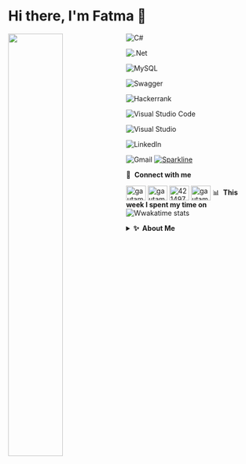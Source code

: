 # Hi there, I'm Fatma 👋
<img align="left" width="47%" src="https://github-readme-stats.vercel.app/api?username=FatmaArican&show_icons=true&theme=tokyonight" />





![C#](https://img.shields.io/badge/c%23-%23239120.svg?style=for-the-badge&logo=c-sharp&logoColor=white)

![.Net](https://img.shields.io/badge/.NET-5C2D91?style=for-the-badge&logo=.net&logoColor=white)

![MySQL](https://img.shields.io/badge/mysql-%2300f.svg?style=for-the-badge&logo=mysql&logoColor=white)

![Swagger](https://img.shields.io/badge/-Swagger-%23Clojure?style=for-the-badge&logo=swagger&logoColor=white)

![Hackerrank](https://img.shields.io/badge/-Hackerrank-2EC866?style=for-the-badge&logo=HackerRank&logoColor=white)

![Visual Studio Code](https://img.shields.io/badge/Visual%20Studio%20Code-0078d7.svg?style=for-the-badge&logo=visual-studio-code&logoColor=white)

![Visual Studio](https://img.shields.io/badge/Visual%20Studio-5C2D91.svg?style=for-the-badge&logo=visual-studio&logoColor=white)



![LinkedIn](https://img.shields.io/badge/linkedin-%230077B5.svg?style=for-the-badge&logo=linkedin&logoColor=white)

![Gmail](https://img.shields.io/badge/Gmail-D14836?style=for-the-badge&logo=gmail&logoColor=white)
[![Sparkline](https://stars.medv.io/Naereen/badges.svg)](https://stars.medv.io/Naereen/badges)















🔗 &nbsp;**Connect with me**
<p align="left">

<a href="https://twitter.com/FatmaArcan13?t=_6A4zzLFiMpQdJmtBGf9ww&s=08" target="blank"><img align="center" src="https://raw.githubusercontent.com/rahuldkjain/github-profile-readme-generator/master/src/images/icons/Social/twitter.svg" alt="gautamkrishnar" height="30" width="40" /></a>
<a href="https://linkedin.com/in/gautamkrishnar" target="blank"><img align="center" src="https://raw.githubusercontent.com/rahuldkjain/github-profile-readme-generator/master/src/images/icons/Social/linked-in-alt.svg" alt="gautamkrishnar" height="30" width="40" /></a>
<a href="https://stackoverflow.com/users/4214976" target="blank"><img align="center" src="https://raw.githubusercontent.com/rahuldkjain/github-profile-readme-generator/master/src/images/icons/Social/stack-overflow.svg" alt="4214976" height="30" width="40" /></a>
<a href="https://instagram.com/gautamkrishnar" target="blank"><img align="center" src="https://raw.githubusercontent.com/rahuldkjain/github-profile-readme-generator/master/src/images/icons/Social/instagram.svg" alt="gautamkrishnar" height="30" width="40" /></a>
📊 &nbsp;**This week I spent my time on**
![Wwakatime stats](https://github-readme-stats-taupe-two.vercel.app/api/wakatime?username=gautamkrishnar&hide_title=true&hide_border=true&langs_count=5&bg_color=00000000&text_color=777)
<details>
  <summary><b>✨&nbsp;&nbsp;About&nbsp;Me</b></summary>
  <br/>
I am a Full Stack Developer with 8+ years of experience in developing enterprise applications and open-source software.
